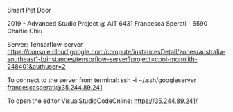 Smart Pet Door

2019 - Advanced Studio Project @ AIT
6431 Francesca Sperati - 6590 Charlie Chiu

Server:
Tensorflow-server
https://console.cloud.google.com/compute/instancesDetail/zones/australia-southeast1-b/instances/tensorflow-server?project=cool-monolith-248401&authuser=2


To connect to the server from terminal:
ssh -i ~/.ssh/googleserver francescasperati@35.244.89.241

To open the editor VisualStudioCodeOnline:
https://35.244.89.241/
